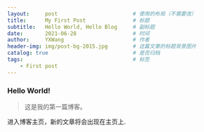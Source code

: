 ```yaml
---
layout:     post   				        # 使用的布局（不需要改）
title:      My First Post 			    # 标题 
subtitle:   Hello World, Hello Blog     # 副标题
date:       2021-06-28 				    # 时间
author:     YXWang 					    # 作者
header-img: img/post-bg-2015.jpg 	    # 这篇文章的标题背景图片
catalog: true 						    # 是否归档
tags:								    # 标签
    - First post
---
```


### Hello World! 
>这是我的第一篇博客。

进入博客主页，新的文章将会出现在主页上.
